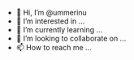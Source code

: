 - 👋 Hi, I’m @ummerinu
- 👀 I’m interested in ...
- 🌱 I’m currently learning ...
- 💞️ I’m looking to collaborate on ...
- 📫 How to reach me ...

<!---
ummerinu/ummerinu is a ✨ special ✨ repository because its `README.md` (this file) appears on your GitHub profile.
You can click the Preview link to take a look at your changes.
--->
